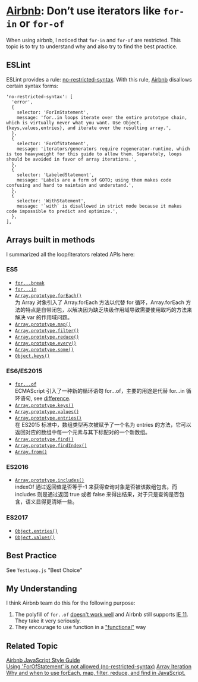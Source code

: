# [Airbnb](https://airbnb.io/javascript/#iterators--nope): Don’t use iterators like `for-in` or `for-of`

When using airbnb, I noticed that `for-in` and `for-of` are restricted. This topic is to try to understand why and also try to find the best practice.

## ESLint

ESLint provides a rule: [no-restricted-syntax](https://eslint.org/docs/rules/no-restricted-syntax). With this rule, [Airbnb](https://github.com/airbnb/javascript/blob/master/packages/eslint-config-airbnb-base/rules/style.js#L339) disallows certain syntax forms:

```
'no-restricted-syntax': [
  'error',
  {
    selector: 'ForInStatement',
    message: 'for..in loops iterate over the entire prototype chain, which is virtually never what you want. Use Object.{keys,values,entries}, and iterate over the resulting array.',
  },
  {
    selector: 'ForOfStatement',
    message: 'iterators/generators require regenerator-runtime, which is too heavyweight for this guide to allow them. Separately, loops should be avoided in favor of array iterations.',
  },
  {
    selector: 'LabeledStatement',
    message: 'Labels are a form of GOTO; using them makes code confusing and hard to maintain and understand.',
  },
  {
    selector: 'WithStatement',
    message: '`with` is disallowed in strict mode because it makes code impossible to predict and optimize.',
  },
],
```

## Arrays built in methods

I summarized all the loop/iterators related APIs here:

### ES5

- [`for...break`](https://developer.mozilla.org/en-US/docs/Web/JavaScript/Reference/Statements/for)
- [`for...in`](https://developer.mozilla.org/en-US/docs/Web/JavaScript/Reference/Statements/for...in)
- [`Array.prototype.forEach()`](https://developer.mozilla.org/en-US/docs/Web/JavaScript/Reference/Global_Objects/Array/forEach)  
   为 Array 对象引入了 Array.forEach 方法以代替 for 循环，Array.forEach 方法的特点是自带闭包，以解决因为缺乏块级作用域导致需要使用取巧的方法来解决 var 的作用域问题。
- [`Array.prototype.map()`](https://developer.mozilla.org/en-US/docs/Web/JavaScript/Reference/Global_Objects/Array/map)
- [`Array.prototype.filter()`](https://developer.mozilla.org/en-US/docs/Web/JavaScript/Reference/Global_Objects/Array/filter)
- [`Array.prototype.reduce()`](https://developer.mozilla.org/en-US/docs/Web/JavaScript/Reference/Global_Objects/Array/Reduce)
- [`Array.prototype.every()`](https://developer.mozilla.org/en-US/docs/Web/JavaScript/Reference/Global_Objects/Array/every)
- [`Array.prototype.some()`](https://developer.mozilla.org/en-US/docs/Web/JavaScript/Reference/Global_Objects/Array/some)
- [`Object.keys()`](https://developer.mozilla.org/en-US/docs/Web/JavaScript/Reference/Global_Objects/Object/keys)

### ES6/ES2015

- [`for...of`](https://developer.mozilla.org/en-US/docs/Web/JavaScript/Reference/Statements/for...of)  
   ECMAScript 引入了一种新的循环语句 for...of，主要的用途是代替 for...in 循环语句, see [difference](https://developer.mozilla.org/en-US/docs/Web/JavaScript/Reference/Statements/for...of#difference_between_for...of_and_for...in).
- [`Array.prototype.keys()`](https://developer.mozilla.org/en-US/docs/Web/JavaScript/Reference/Global_Objects/Array/keys)
- [`Array.prototype.values()`](https://developer.mozilla.org/en-US/docs/Web/JavaScript/Reference/Global_Objects/Array/values)
- [`Array.prototype.entries()`](https://developer.mozilla.org/en-US/docs/Web/JavaScript/Reference/Global_Objects/Array/entries)  
   在 ES2015 标准中，数组类型再次被赋予了一个名为 entries 的方法，它可以返回对应的数组中每一个元素与其下标配对的一个新数组。
- [`Array.prototype.find()`](https://developer.mozilla.org/en-US/docs/Web/JavaScript/Reference/Global_Objects/Array/find)
- [`Array.prototype.findIndex()`](https://developer.mozilla.org/en-US/docs/Web/JavaScript/Reference/Global_Objects/Array/findIndex)
- [`Array.from()`](https://developer.mozilla.org/en-US/docs/Web/JavaScript/Reference/Global_Objects/Array/from)

### ES2016

- [`Array.prototype.includes()`](https://developer.mozilla.org/en-US/docs/Web/JavaScript/Reference/Global_Objects/Array/includes)  
   indexOf 通过返回值是否等于-1 来获得查询对象是否被该数组包含。而 includes 则是通过返回 true 或者 false 来得出结果，对于只是查询是否包含，语义显得更清晰一些。

### ES2017

- [`Object.entries()`](https://developer.mozilla.org/en-US/docs/Web/JavaScript/Reference/Global_Objects/Object/entries)
- [`Object.values()`](https://developer.mozilla.org/en-US/docs/Web/JavaScript/Reference/Global_Objects/Object/values)

## Best Practice

See `TestLoop.js` "Best Choice"

## My Understanding

I think Airbnb team do this for the following purpose:

1. The polyfill of `for..of` [doesn't work well](https://github.com/airbnb/javascript/issues/1271#issuecomment-281756069) and Airbnb still supports [IE 11](https://github.com/airbnb/javascript/issues/1271#issuecomment-635133150). They take it very seriously.
2. They encourage to use function in a ["functional"](https://gist.github.com/ljharb/58faf1cfcb4e6808f74aae4ef7944cff#intro) way

## Related Topic

[Airbnb JavaScript Style Guide](https://airbnb.io/javascript/#iterators--nope)  
[Using 'ForOfStatement' is not allowed (no-restricted-syntax)](https://github.com/airbnb/javascript/issues/1271)
[Array Iteration](https://gist.github.com/ljharb/58faf1cfcb4e6808f74aae4ef7944cff)
[Why and when to use forEach, map, filter, reduce, and find in JavaScript.](https://medium.com/@JeffLombardJr/understanding-foreach-map-filter-and-find-in-javascript-f91da93b9f2c)
